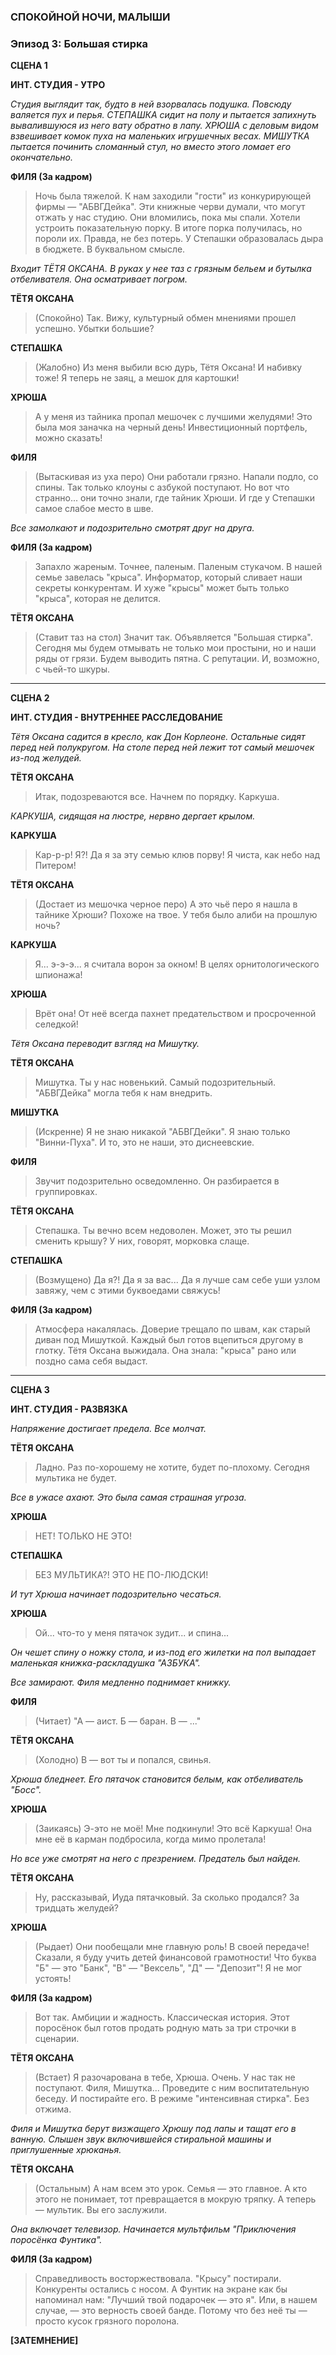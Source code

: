 ### **СПОКОЙНОЙ НОЧИ, МАЛЫШИ**

### **Эпизод 3: Большая стирка**

**СЦЕНА 1**

**ИНТ. СТУДИЯ - УТРО**

*Студия выглядит так, будто в ней взорвалась подушка. Повсюду валяется пух и перья. СТЕПАШКА сидит на полу и пытается запихнуть вывалившуюся из него вату обратно в лапу. ХРЮША с деловым видом взвешивает комок пуха на маленьких игрушечных весах. МИШУТКА пытается починить сломанный стул, но вместо этого ломает его окончательно.*

**ФИЛЯ (За кадром)**
> Ночь была тяжелой. К нам заходили "гости" из конкурирующей фирмы — "АБВГДейка". Эти книжные черви думали, что могут отжать у нас студию. Они вломились, пока мы спали. Хотели устроить показательную порку. В итоге порка получилась, но пороли их. Правда, не без потерь. У Степашки образовалась дыра в бюджете. В буквальном смысле.

*Входит ТЁТЯ ОКСАНА. В руках у нее таз с грязным бельем и бутылка отбеливателя. Она осматривает погром.*

**ТЁТЯ ОКСАНА**
> (Спокойно)
> Так. Вижу, культурный обмен мнениями прошел успешно. Убытки большие?

**СТЕПАШКА**
> (Жалобно)
> Из меня выбили всю дурь, Тётя Оксана! И набивку тоже! Я теперь не заяц, а мешок для картошки!

**ХРЮША**
> А у меня из тайника пропал мешочек с лучшими желудями! Это была моя заначка на черный день! Инвестиционный портфель, можно сказать!

**ФИЛЯ**
> (Вытаскивая из уха перо)
> Они работали грязно. Напали подло, со спины. Так только клоуны с азбукой поступают. Но вот что странно... они точно знали, где тайник Хрюши. И где у Степашки самое слабое место в шве.

*Все замолкают и подозрительно смотрят друг на друга.*

**ФИЛЯ (За кадром)**
> Запахло жареным. Точнее, паленым. Паленым стукачом. В нашей семье завелась "крыса". Информатор, который сливает наши секреты конкурентам. И хуже "крысы" может быть только "крыса", которая не делится.

**ТЁТЯ ОКСАНА**
> (Ставит таз на стол)
> Значит так. Объявляется "Большая стирка". Сегодня мы будем отмывать не только мои простыни, но и наши ряды от грязи. Будем выводить пятна. С репутации. И, возможно, с чьей-то шкуры.

---

**СЦЕНА 2**

**ИНТ. СТУДИЯ - ВНУТРЕННЕЕ РАССЛЕДОВАНИЕ**

*Тётя Оксана садится в кресло, как Дон Корлеоне. Остальные сидят перед ней полукругом. На столе перед ней лежит тот самый мешочек из-под желудей.*

**ТЁТЯ ОКСАНА**
> Итак, подозреваются все. Начнем по порядку. Каркуша.

*КАРКУША, сидящая на люстре, нервно дергает крылом.*

**КАРКУША**
> Кар-р-р! Я?! Да я за эту семью клюв порву! Я чиста, как небо над Питером!

**ТЁТЯ ОКСАНА**
> (Достает из мешочка черное перо)
> А это чьё перо я нашла в тайнике Хрюши? Похоже на твое. У тебя было алиби на прошлую ночь?

**КАРКУША**
> Я... э-э-э... я считала ворон за окном! В целях орнитологического шпионажа!

**ХРЮША**
> Врёт она! От неё всегда пахнет предательством и просроченной селедкой!

*Тётя Оксана переводит взгляд на Мишутку.*

**ТЁТЯ ОКСАНА**
> Мишутка. Ты у нас новенький. Самый подозрительный. "АБВГДейка" могла тебя к нам внедрить.

**МИШУТКА**
> (Искренне)
> Я не знаю никакой "АБВГДейки". Я знаю только "Винни-Пуха". И то, это не наши, это диснеевские.

**ФИЛЯ**
> Звучит подозрительно осведомленно. Он разбирается в группировках.

**ТЁТЯ ОКСАНА**
> Степашка. Ты вечно всем недоволен. Может, это ты решил сменить крышу? У них, говорят, морковка слаще.

**СТЕПАШКА**
> (Возмущено)
> Да я?! Да я за вас... Да я лучше сам себе уши узлом завяжу, чем с этими буквоедами свяжусь!

**ФИЛЯ (За кадром)**
> Атмосфера накалялась. Доверие трещало по швам, как старый диван под Мишуткой. Каждый был готов вцепиться другому в глотку. Тётя Оксана выжидала. Она знала: "крыса" рано или поздно сама себя выдаст.

---

**СЦЕНА 3**

**ИНТ. СТУДИЯ - РАЗВЯЗКА**

*Напряжение достигает предела. Все молчат.*

**ТЁТЯ ОКСАНА**
> Ладно. Раз по-хорошему не хотите, будет по-плохому. Сегодня мультика не будет.

*Все в ужасе ахают. Это была самая страшная угроза.*

**ХРЮША**
> НЕТ! ТОЛЬКО НЕ ЭТО!

**СТЕПАШКА**
> БЕЗ МУЛЬТИКА?! ЭТО НЕ ПО-ЛЮДСКИ!

*И тут Хрюша начинает подозрительно чесаться.*

**ХРЮША**
> Ой... что-то у меня пятачок зудит... и спина...

*Он чешет спину о ножку стола, и из-под его жилетки на пол выпадает маленькая книжка-раскладушка "АЗБУКА".*

*Все замирают. Филя медленно поднимает книжку.*

**ФИЛЯ**
> (Читает)
> "А — аист. Б — баран. В — ..."

**ТЁТЯ ОКСАНА**
> (Холодно)
> В — вот ты и попался, свинья.

*Хрюша бледнеет. Его пятачок становится белым, как отбеливатель "Босс".*

**ХРЮША**
> (Заикаясь)
> Э-это не моё! Мне подкинули! Это всё Каркуша! Она мне её в карман подбросила, когда мимо пролетала!

*Но все уже смотрят на него с презрением. Предатель был найден.*

**ТЁТЯ ОКСАНА**
> Ну, рассказывай, Иуда пятачковый. За сколько продался? За тридцать желудей?

**ХРЮША**
> (Рыдает)
> Они пообещали мне главную роль! В своей передаче! Сказали, я буду учить детей финансовой грамотности! Что буква "Б" — это "Банк", "В" — "Вексель", "Д" — "Депозит"! Я не мог устоять!

**ФИЛЯ (За кадром)**
> Вот так. Амбиции и жадность. Классическая история. Этот поросёнок был готов продать родную мать за три строчки в сценарии.

**ТЁТЯ ОКСАНА**
> (Встает)
> Я разочарована в тебе, Хрюша. Очень. У нас так не поступают. Филя, Мишутка... Проведите с ним воспитательную беседу. И постирайте его. В режиме "интенсивная стирка". Без отжима.

*Филя и Мишутка берут визжащего Хрюшу под лапы и тащат его в ванную. Слышен звук включившейся стиральной машины и приглушенные хрюканья.*

**ТЁТЯ ОКСАНА**
> (Остальным)
> А нам всем это урок. Семья — это главное. А кто этого не понимает, тот превращается в мокрую тряпку. А теперь — мультик. Вы его заслужили.

*Она включает телевизор. Начинается мультфильм "Приключения поросёнка Фунтика".*

**ФИЛЯ (За кадром)**
> Справедливость восторжествовала. "Крысу" постирали. Конкуренты остались с носом. А Фунтик на экране как бы напоминал нам: "Лучший твой подарочек — это я". Или, в нашем случае, — это верность своей банде. Потому что без неё ты — просто кусок грязного поролона.


**[ЗАТЕМНЕНИЕ]**

